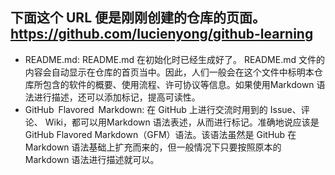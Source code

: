下面这个 URL 便是刚刚创建的仓库的页面。  
<https://github.com/lucienyong/github-learning>
----
- README.md:
README.md 在初始化时已经生成好了。 README.md 文件的内容会自动显示在仓库的首页当中。因此，人们一般会在这个文件中标明本仓库所包含的软件的概要、使用流程、许可协议等信息。如果使用Markdown 语法进行描述，还可以添加标记，提高可读性。
- GitHub Flavored Markdown:
在 GitHub 上进行交流时用到的 Issue、评论、 Wiki，都可以用Markdown 语法表述，从而进行标记。准确地说应该是 GitHub Flavored Markdown（GFM）语法。该语法虽然是 GitHub 在 Markdown 语法基础上扩充而来的，但一般情况下只要按照原本的 Markdown 语法进行描述就可以。
